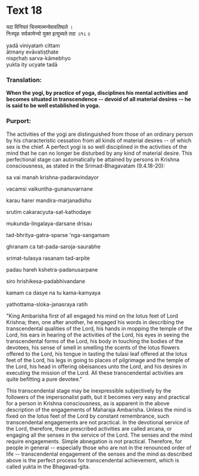 # Text 18

यदा विनियतं चित्तमात्मन्येवावतिष्ठते ।  
निःस्पृहः सर्वकामेभ्यो युक्त इत्युच्यते तदा ॥१८॥

yadā viniyataḿ cittam  
ātmany evāvatiṣṭhate  
nispṛhaḥ sarva-kāmebhyo  
yukta ity ucyate tadā



### Translation:

**When the yogi, by practice of yoga, disciplines his mental activities and becomes situated in transcendence -- devoid of all material desires -- he is said to be well established in yoga.**

### Purport:

The activities of the yogi are distinguished from those of an ordinary person by his characteristic cessation from all kinds of material desires -- of which sex is the chief. A perfect yogi is so well disciplined in the activities of the mind that he can no longer be disturbed by any kind of material desire. This perfectional stage can automatically be attained by persons in Krishna consciousness, as stated in the Srimad-Bhagavatam (9.4.18-20):

sa vai manah krishna-padaravindayor

vacamsi vaikuntha-gunanuvarnane

karau harer mandira-marjanadishu

srutim cakaracyuta-sat-kathodaye

mukunda-lingalaya-darsane drisau

tad-bhritya-gatra-sparse 'nga-sangamam

ghranam ca tat-pada-saroja-saurabhe

srimat-tulasya rasanam tad-arpite

padau hareh kshetra-padanusarpane

siro hrishikesa-padabhivandane

kamam ca dasye na tu kama-kamyaya

yathottama-sloka-janasraya ratih

"King Ambarisha first of all engaged his mind on the lotus feet of Lord Krishna; then, one after another, he engaged his words in describing the transcendental qualities of the Lord, his hands in mopping the temple of the Lord, his ears in hearing of the activities of the Lord, his eyes in seeing the transcendental forms of the Lord, his body in touching the bodies of the devotees, his sense of smell in smelling the scents of the lotus flowers offered to the Lord, his tongue in tasting the tulasi leaf offered at the lotus feet of the Lord, his legs in going to places of pilgrimage and the temple of the Lord, his head in offering obeisances unto the Lord, and his desires in executing the mission of the Lord. All these transcendental activities are quite befitting a pure devotee."

This transcendental stage may be inexpressible subjectively by the followers of the impersonalist path, but it becomes very easy and practical for a person in Krishna consciousness, as is apparent in the above description of the engagements of Maharaja Ambarisha. Unless the mind is fixed on the lotus feet of the Lord by constant remembrance, such transcendental engagements are not practical. In the devotional service of the Lord, therefore, these prescribed activities are called arcana, or engaging all the senses in the service of the Lord. The senses and the mind require engagements. Simple abnegation is not practical. Therefore, for people in general -- especially those who are not in the renounced order of life -- transcendental engagement of the senses and the mind as described above is the perfect process for transcendental achievement, which is called yukta in the Bhagavad-gita.
